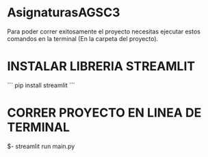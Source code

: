 # AsignaturasAGSC3
Para poder correr exitosamente el proyecto necesitas ejecutar estos comandos en la terminal (En la carpeta del proyecto).

# INSTALAR LIBRERIA STREAMLIT
´´´
pip install streamlit
´´´

 # CORRER PROYECTO EN LINEA DE TERMINAL
 $- streamlit run main.py
